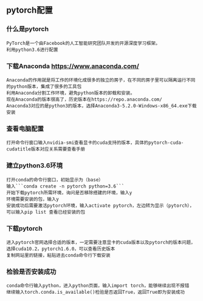 ## pytorch配置
### 什么是pytorch
    PyTorch是一个由Facebook的人工智能研究团队开发的开源深度学习框架。
    利用python3.6进行配置
### 下载Anaconda  https://www.anaconda.com/
    Anaconda的作用就是将工作的环境化成很多的独立的房子，在不同的房子里可以隔离运行不同的python版本，集成了很多的工具包
    利用Anaconda分割工作环境，避免python版本的卸载和安装。
    现在Anaconda的版本很高了，历史版本在https://repo.anaconda.com/
    Anaconda3对应的是python3的版本，选择Anaconda3-5.2.0-Windows-x86_64.exe下载安装
### 查看电脑配置
    打开命令行窗口输入nvidia-smi查看显卡的cuda支持的版本，具体的pytorch-cuda-cudatitle版本对应关系需要查看手册
### 建立python3.6环境
    打开conda的命令行窗口，初始显示为（base）
    输入```conda create -n pytorch python=3.6```
    开始下载pytorch所需环境，询问是否移除搭建的环境，输入y
    环境需要安装的包，输入y
    安装成功后需要激活pytorch环境，输入activate pytorch，左边转为显示（pytorch），可以输入pip list 查看已经安装的包
### 下载pytorch
    进入pytorch官网选择合适的版本，一定需要注意显卡的cuda版本以及pytorch的版本问题，选择cuda10.2，pytorch1.6.0，可以查看历史版本
    复制网站里的链接，粘贴进去conda命令行下载安装
### 检验是否安装成功
    conda命令行输入python，进入python页面，输入import torch，能够继续出现不报错
    继续输入torch.conda.is_available()检验是否返回True，返回True即为安装成功

    
    
    

